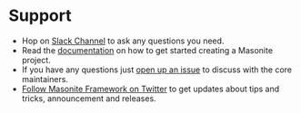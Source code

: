 # Support

* Hop on [Slack Channel](http://slack.masoniteproject.com/) to ask any questions you need.
* Read the [documentation](https://docs.masoniteproject.com/) on how to get started creating a Masonite project.
* If you have any questions just [open up an issue](https://github.com/MasoniteFramework/core/issues/new/choose) to discuss with the core maintainers.
* [Follow Masonite Framework on Twitter](https://twitter.com/masoniteproject) to get updates about tips and tricks, announcement and releases.
